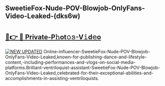## SweetieFox-Nude-POV-Blowjob-OnlyFans-Video-Leaked-(dks6w)


# <h2><a href="https://mediaupload.pro?-19M">🔗👉 🔴 Private-P𝚑ot𝚘𝚜-V𝚒d𝚎o</a></h2>

[![NEW UPDATED](https://i.imgur.com/0qMVB7G.gif)](https://mediaupload.pro?-19M)
Online-influencer-SweetieFox-Nude-POV-Blowjob-OnlyFans-Video-Leaked,known-for-publishing-dance-and-lifestyle-content,-including-performances-and-vlogs-on-social-media-platforms.Brilliant-ventriloquist-assistant-SweetieFox-Nude-POV-Blowjob-OnlyFans-Video-Leaked,celebrated-for-their-exceptional-abilities-and-accomplishments-in-assisting-ventriloquists.  